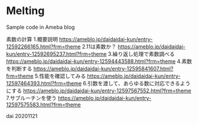 # Melting
Sample code in Ameba blog

素数の計算
1.概要説明
https://ameblo.jp/daidaidai-kun/entry-12592266165.html?frm=theme
2.11は素数か？
https://ameblo.jp/daidaidai-kun/entry-12592695237.html?frm=theme
3.繰り返し処理で素数調べる
https://ameblo.jp/daidaidai-kun/entry-12594443588.html?frm=theme
4.素数を判断する
https://ameblo.jp/daidaidai-kun/entry-12595841607.html?frm=theme
5.性能を確認してみる
https://ameblo.jp/daidaidai-kun/entry-12597464393.html?frm=theme
6.引数を渡して、あらゆる数に対応できるようにする
https://ameblo.jp/daidaidai-kun/entry-12597567552.html?frm=theme
7.サブルーチンを使う
https://ameblo.jp/daidaidai-kun/entry-12597575583.html?frm=theme

dai
20201121
